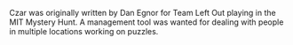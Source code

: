 Czar was originally written by Dan Egnor for Team Left Out playing in the MIT Mystery Hunt.  A management tool was wanted for dealing with people in multiple locations working on puzzles.